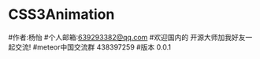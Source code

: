 # CSS3Animation
#作者:杨怡
#个人邮箱:639293382@qq.com
#欢迎国内的 开源大师加我好友一起交流!
#meteor中国交流群 438397259
#版本 0.0.1

